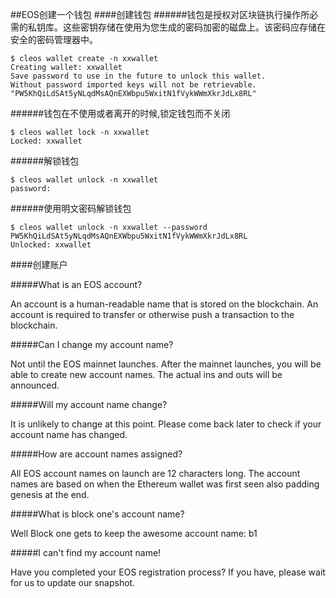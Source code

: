 ##EOS创建一个钱包
####创建钱包
######钱包是授权对区块链执行操作所必需的私钥库。这些密钥存储在使用为您生成的密码加密的磁盘上。该密码应存储在安全的密码管理器中。
```
$ cleos wallet create -n xxwallet
Creating wallet: xxwallet
Save password to use in the future to unlock this wallet.
Without password imported keys will not be retrievable.
"PW5KhQiLdSAt5yNLqdMsAQnEXWbpu5WxitN1fVykWWmXkrJdLx8RL"
```
######钱包在不使用或者离开的时候,锁定钱包而不关闭
```
$ cleos wallet lock -n xxwallet
Locked: xxwallet
```
######解锁钱包
```
$ cleos wallet unlock -n xxwallet
password: 
```
######使用明文密码解锁钱包
```
$ cleos wallet unlock -n xxwallet --password PW5KhQiLdSAt5yNLqdMsAQnEXWbpu5WxitN1fVykWWmXkrJdLx8RL
Unlocked: xxwallet
```
####创建账户

#####What is an EOS account?
> 
An account is a human-readable name that is stored on the blockchain.
An account is required to transfer or otherwise push a transaction to the blockchain.

#####Can I change my account name?
>
Not until the EOS mainnet launches. After the mainnet launches, you will be able to create new account names. The actual ins and outs will be announced.

#####Will my account name change?
>
It is unlikely to change at this point. Please come back later to check if your account name has changed.

#####How are account names assigned?
>
All EOS account names on launch are 12 characters long. The account names are based on when the Ethereum wallet was first seen also padding genesis at the end.

#####What is block one's account name?
>
Well Block one gets to keep the awesome account name: b1

#####I can't find my account name!
>
Have you completed your EOS registration process? If you have, please wait for us to update our snapshot.